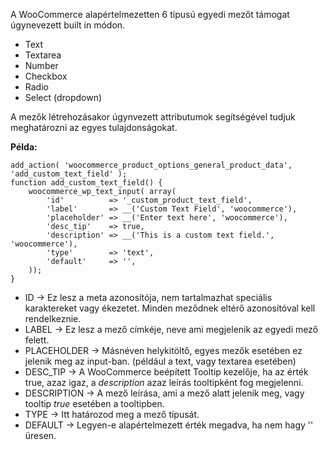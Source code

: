 
A WooCommerce alapértelmezetten 6 típusú egyedi mezőt támogat úgynevezett built in módon. 
* Text
* Textarea
* Number
* Checkbox
* Radio
* Select (dropdown)

A mezők létrehozásakor úgynvezett attributumok segítségével tudjuk meghatározni az egyes tulajdonságokat.

**Példa:**
```
add_action( 'woocommerce_product_options_general_product_data', 'add_custom_text_field' );
function add_custom_text_field() {
    woocommerce_wp_text_input( array(
        'id'          => '_custom_product_text_field', 
        'label'       => __('Custom Text Field', 'woocommerce'), 
        'placeholder' => __('Enter text here', 'woocommerce'),
        'desc_tip'    => true, 
        'description' => __('This is a custom text field.', 'woocommerce'), 
        'type'        => 'text',
        'default'     => '', 
    ));
}
```

* ID             -> Ez lesz a meta azonosítója, nem tartalmazhat speciális karaktereket vagy ékezetet. Minden meződnek eltérő azonosítóval kell rendelkeznie.
* LABEL          -> Ez lesz a mező címkéje, neve ami megjelenik az egyedi mező felett.
* PLACEHOLDER    -> Másnéven helykitöltő, egyes mezők esetében ez jelenik meg az input-ban. (például a text, vagy textarea esetében)
* DESC_TIP       -> A WooCommerce beépített Tooltip kezelője, ha az érték true, azaz igaz, a *description* azaz leírás tooltipként fog megjelenni.
* DESCRIPTION    -> A mező leírása, ami a mező alatt jelenik meg, vagy tooltip *true* esetében a tooltipben.
* TYPE           -> Itt határozod meg a mező típusát.
* DEFAULT        -> Legyen-e alapértelmezett érték megadva, ha nem hagy '' üresen.

